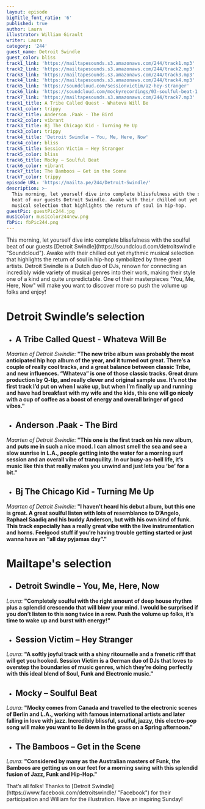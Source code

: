 ```yaml
---
layout: episode
bigTitle_font_ratio: '6'
published: true
author: Laura
illustrator: William Girault
writer: Laura
category: '244'
guest_name: Detroit Swindle
guest_color: bliss
track1_link: 'https://mailtapesounds.s3.amazonaws.com/244/track1.mp3'
track2_link: 'https://mailtapesounds.s3.amazonaws.com/244/track2.mp3'
track3_link: 'https://mailtapesounds.s3.amazonaws.com/244/track3.mp3'
track4_link: 'https://mailtapesounds.s3.amazonaws.com/244/track4.mp3'
track5_link: 'https://soundcloud.com/sessionvictim/a2-hey-stranger'
track6_link: 'https://soundcloud.com/mockyrecordings/03-soulful-beat-1'
track7_link: 'https://mailtapesounds.s3.amazonaws.com/244/track7.mp3'
track1_title: A Tribe Called Quest - Whateva Will Be
track1_color: trippy
track2_title: Anderson .Paak - The Bird
track2_color: vibrant
track3_title: Bj The Chicago Kid - Turning Me Up
track3_color: trippy
track4_title: 'Detroit Swindle – You, Me, Here, Now'
track4_color: bliss
track5_title: Session Victim – Hey Stranger
track5_color: bliss
track6_title: Mocky – Soulful Beat
track6_color: vibrant
track7_title: The Bamboos – Get in the Scene
track7_color: trippy
episode_URL: 'https://mailta.pe/244/Detroit-Swindle/'
description: >-
  This morning, let yourself dive into complete blissfulness with the soulful
  beat of our guests Detroit Swindle. Awake with their chilled out yet rhythmic
  musical selection that highlights the return of soul in hip-hop.
guestPic: guestPic244.jpg
musiColor: musiColor244new.png
fbPic: fbPic244.png
---
```

<p id="introduction">This morning, let yourself dive into complete blissfulness with the soulful beat of our guests [Detroit Swindle](https://soundcloud.com/detroitswindle "Soundcloud"). Awake with their chilled out yet rhythmic musical selection that highlights the return of soul in hip-hop symbolized by three great artists. Detroit Swindle is a Dutch duo of DJs, renown for connecting an incredibly wide variety of musical genres into their work, making their style one of a kind and quite unpredictable. One of their masterpieces "You, Me, Here, Now" will make you want to discover more so push the volume up folks and enjoy!
</p>


# **Detroit Swindle’s selection**

+ ## A Tribe Called Quest - Whateva Will Be
_Maarten of Detroit Swindle_: **"**The new tribe album was probably the most anticipated hip hop album of the year, and it turned out great. There’s a couple of really cool tracks, and a great balance between classic Tribe, and new influences. “Whateva” is one of those classic tracks. Great drum production by Q-tip, and really clever and original sample use. It’s not the first track I’d put on when I wake up, but when I’m finally up and running and have had breakfast with my wife and the kids, this one will go nicely with a cup of coffee as a boost of energy and overall bringer of good vibes.**"**

+ ## Anderson .Paak - The Bird
_Maarten of Detroit Swindle_: **"**This one is the first track on his new album, and puts me in such a nice mood. I can almost smell the sea and see a slow sunrise in L.A., people getting into the water for a morning surf session and an overall vibe of tranquility. In our busy-as-hell life, it’s music like this that really makes you unwind and just lets you ‘be’ for a bit.**"**

+ ## Bj The Chicago Kid - Turning Me Up
_Maarten of Detroit Swindle_: **"**I haven’t heard his debut album, but this one is great. A great soulful listen with lots of resemblance to D’Angelo, Raphael Saadiq and his buddy Anderson, but with his own kind of funk. This track especially has a really great vibe with the live instrumentation and horns. Feelgood stuff if you’re having trouble getting started or just wanna have an “all day pyjamas day”.**"**


# Mailtape's selection

+ ## Detroit Swindle – You, Me, Here, Now
_Laura_: **"**Completely soulful with the right amount of deep house rhythm plus a splendid crescendo that will blow your mind. I would be surprised if you don’t listen to this song twice in a row. Push the volume up folks, it’s time to wake up and burst with energy!**"**

+ ## Session Victim – Hey Stranger
_Laura_: **"**A softly joyful track with a shiny ritournelle and a frenetic riff that will get you hooked. Session Victim is a German duo of DJs that loves to overstep the boundaries of music genres, which they’re doing perfectly with this ideal blend of Soul, Funk and Electronic music.**"**


+ ## Mocky – Soulful Beat
_Laura_: **"**Mocky comes from Canada and travelled to the electronic scenes of Berlin and L.A., working with famous international artists and later falling in love with jazz. Incredibly blissful, soulful, jazzy, this electro-pop song will make you want to lie down in the grass on a Spring afternoon.**"**

+ ## The Bamboos – Get in the Scene
_Laura_: **"**Considered by many as the Australian masters of Funk, the Bamboos are getting us on our feet for a morning swing with this splendid fusion of Jazz, Funk and Hip-Hop.**"**


<p id="outroduction">That’s all folks! Thanks to [Detroit Swindle](https://www.facebook.com/detroitswindle/ "Facebook") for their participation and William for the illustration. Have an inspiring Sunday! </p>

